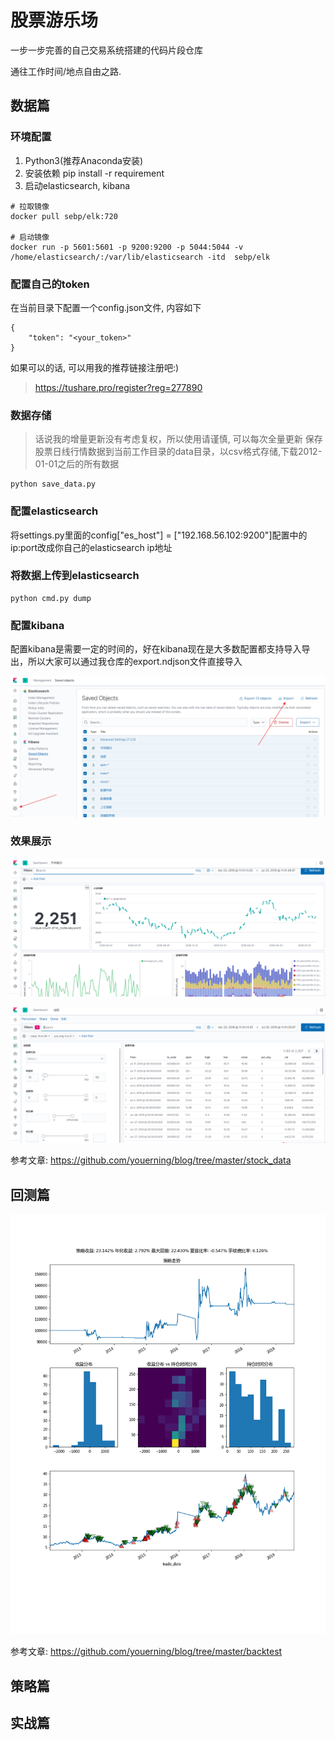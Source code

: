 # 股票游乐场
一步一步完善的自己交易系统搭建的代码片段仓库

通往工作时间/地点自由之路.

## 数据篇
### 环境配置
1. Python3(推荐Anaconda安装)
2. 安装依赖 pip install -r requirement
3. 启动elasticsearch, kibana 
```
# 拉取镜像
docker pull sebp/elk:720

# 启动镜像
docker run -p 5601:5601 -p 9200:9200 -p 5044:5044 -v /home/elasticsearch/:/var/lib/elasticsearch -itd  sebp/elk
```

> 

### 配置自己的token
在当前目录下配置一个config.json文件, 内容如下

```
{
    "token": "<your_token>"
}
```

如果可以的话, 可以用我的推荐链接注册吧:) 
> https://tushare.pro/register?reg=277890

### 数据存储
> 话说我的增量更新没有考虑复权，所以使用请谨慎, 可以每次全量更新
保存股票日线行情数据到当前工作目录的data目录，以csv格式存储,下载2012-01-01之后的所有数据
```
python save_data.py
```

### 配置elasticsearch
将settings.py里面的config["es_host"] = ["192.168.56.102:9200"]配置中的ip:port改成你自己的elasticsearch ip地址

### 将数据上传到elasticsearch
```
python cmd.py dump
```

### 配置kibana
配置kibana是需要一定的时间的，好在kibana现在是大多数配置都支持导入导出，所以大家可以通过我仓库的export.ndjson文件直接导入

![import](img/import.png)

### 效果展示
![market_status](img/market_status.png)

![stock_selector](img/stock_selector.png)


参考文章: https://github.com/youerning/blog/tree/master/stock_data

## 回测篇

![market_status](img/report.png)

参考文章: https://github.com/youerning/blog/tree/master/backtest


## 策略篇
## 实战篇
